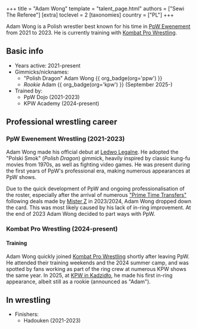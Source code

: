 +++
title = "Adam Wong"
template = "talent_page.html"
authors = ["Sewi The Referee"]
[extra]
toclevel = 2
[taxonomies]
country = ["PL"]
+++

Adam Wong is a Polish wrestler best known for his time in [PpW Ewenement](@/o/ppw.md) from 2021 to 2023. He is currently training with [Kombat Pro Wrestling](@/o/kpw.md).

## Basic info

* Years active: 2021-present
* Gimmicks/nicknames:
  - "Polish Dragon" Adam Wong {{ org_badge(org='ppw') }}
  - _Rookie_ Adam {{ org_badge(org='kpw') }} (September 2025-)
* Trained by:
  - PpW Dojo (2021-2023)
  - KPW Academy (2024-present)

## Professional wrestling career

### PpW Ewenement Wrestling (2021-2023)

Adam Wong made his official debut at [Ledwo Legalne](@/e/ppw/2021-06-12-ppw-ledwo-legalne.md). He adopted the "Polski Smok" (_Polish Dragon_) gimmick, heavily inspired by classic kung-fu movies from 1970s, as well as fighting video games. He was present during the first years of PpW's professional era, making numerous appearances at PpW shows.

Due to the quick development of PpW and ongoing professionalisation of the roster, especially after the arrival of numerous ["Prime Time Transfers"](@/a/ptw-exits.md) following deals made by [Mister Z](@/w/mister-z.md) in 2023/2024, Adam Wong dropped down the card. This was most likely caused by his lack of in-ring improvement. At the end of 2023 Adam Wong decided to part ways with PpW.

### Kombat Pro Wrestling (2024-present)

#### Training

Adam Wong quickly joined [Kombat Pro Wrestling](@/o/kpw.md) shortly after leaving PpW. He attended their training weekends and the 2024 summer camp, and was spotted by fans working as part of the ring crew at numerous KPW shows the same year. In 2025, at [KPW in Kadzidło](@/e/kpw/2025-09-06-kpw-kadzidlo.md), he made his first in-ring appearance, albeit still as a rookie (announced as "Adam").

## In wrestling

* Finishers:
  - Hadouken (2021-2023)
